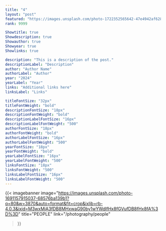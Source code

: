 ```yaml
---
title: "4"
layout: "post"
featured: "https://images.unsplash.com/photo-1722352565642-47e4942af628?q=80&w=3687&auto=format&fit=crop&ixlib=rb-4.0.3&ixid=M3wxMjA3fDB8MHxwaG90by1wYWdlfHx8fGVufDB8fHx8fA%3D%3D"
rank: 9999

Showtitle: true
Showdescription: true
Showauthor: true
Showyear: true
Showlinks: true

description: "This is a description of the post."
descriptionLabel: "Description"
author: "Author Name"
authorLabel: "Author"
year: "2024"
yearLabel: "Year"
links: "Additional links here"
linksLabel: "Links"

titleFontSize: "32px"
titleFontWeight: "bold"
descriptionFontSize: "18px"
descriptionFontWeight: "bold"
descriptionLabelFontSize: "16px"
descriptionLabelFontWeight: "500"
authorFontSize: "18px"
authorFontWeight: "bold"
authorLabelFontSize: "16px"
authorLabelFontWeight: "500"
yearFontSize: "18px"
yearFontWeight: "bold"
yearLabelFontSize: "16px"
yearLabelFontWeight: "500"
linksFontSize: "18px"
linksFontWeight: "500"
linksLabelFontSize: "16px"
linksLabelFontWeight: "500"
---
```



{{< imagebanner
  image="https://images.unsplash.com/photo-1691157915037-68576ba139b1?q=80&w=3870&auto=format&fit=crop&ixlib=rb-4.0.3&ixid=M3wxMjA3fDB8MHxwaG90by1wYWdlfHx8fGVufDB8fHx8fA%3D%3D"
  title="PEOPLE"
  link="/photography/people"
>}}
<br>